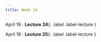 ```yaml
---
title: Week 14
---
```


April 16
: **Lecture 24**{: .label .label-lecture }


April 18
: **Lecture 25**{: .label .label-lecture }

